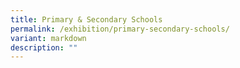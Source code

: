 ```yaml
---
title: Primary & Secondary Schools
permalink: /exhibition/primary-secondary-schools/
variant: markdown
description: ""
---
```

